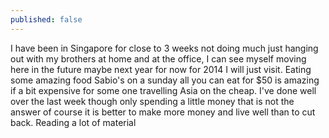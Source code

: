 ```yaml
---
published: false
---
```


I have been in Singapore for close to 3 weeks not doing much just hanging out with my brothers at home and at the office, I can see myself moving here in the future maybe next year for now for 2014 I will just visit.
Eating some amazing food Sabio's on a sunday all you can eat for $50 is amazing if a bit expensive for some one travelling Asia on the cheap. I've done well over the last week though only spending a little money that is not the answer of course it is better to make more money and live well than to cut back.
Reading a lot of material 